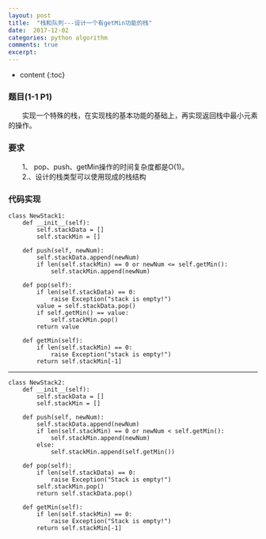 ```yaml
---
layout: post
title:  "栈和队列---设计一个有getMin功能的栈"
date:  2017-12-02
categories: python algorithm
comments: true
excerpt:
---
```


* content
{:toc}

### 题目(1-1 P1)

　　实现一个特殊的栈，在实现栈的基本功能的基础上，再实现返回栈中最小元素的操作。

### 要求

　　1、 pop、push、getMin操作的时间复杂度都是O(1)。   
　　2.、设计的栈类型可以使用现成的栈结构

### 代码实现

	class NewStack1:
	    def __init__(self):
	        self.stackData = []
	        self.stackMin = []
	
	    def push(self, newNum):
	        self.stackData.append(newNum)
	        if len(self.stackMin) == 0 or newNum <= self.getMin():
	            self.stackMin.append(newNum)
	
	    def pop(self):
	        if len(self.stackData) == 0:
	            raise Exception("stack is empty!")
	        value = self.stackData.pop()
	        if self.getMin() == value:
	            self.stackMin.pop()
	        return value
	
	    def getMin(self):
	        if len(self.stackMin) == 0:
	            raise Exception("stack is empty!")
	        return self.stackMin[-1]

---

	class NewStack2:
	    def __init__(self):
	        self.stackData = []
	        self.stackMin = []
	
	    def push(self, newNum):
	        self.stackData.append(newNum)
	        if len(self.stackMin) == 0 or newNum < self.getMin():
	            self.stackMin.append(newNum)
	        else:
	            self.stackMin.append(self.getMin())
	
	    def pop(self):
	        if len(self.stackData) == 0:
	            raise Exception("Stack is empty!")
	        self.stackMin.pop()
	        return self.stackData.pop()
	
	    def getMin(self):
	        if len(self.stackMin) == 0:
	            raise Exception("Stack is empty!")
	        return self.stackMin[-1]